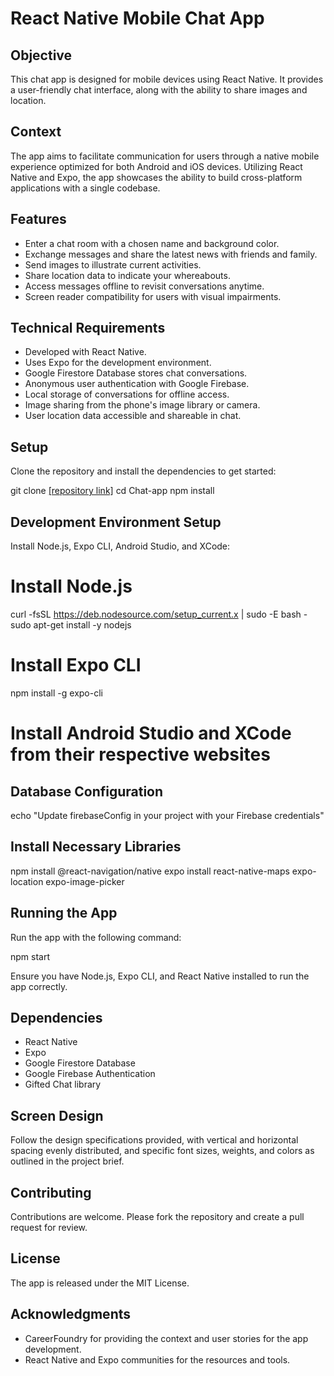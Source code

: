 # React Native Mobile Chat App

## Objective

This chat app is designed for mobile devices using React Native. It provides a user-friendly chat interface, along with the ability to share images and location.

## Context

The app aims to facilitate communication for users through a native mobile experience optimized for both Android and iOS devices. Utilizing React Native and Expo, the app showcases the ability to build cross-platform applications with a single codebase.

## Features

- Enter a chat room with a chosen name and background color.
- Exchange messages and share the latest news with friends and family.
- Send images to illustrate current activities.
- Share location data to indicate your whereabouts.
- Access messages offline to revisit conversations anytime.
- Screen reader compatibility for users with visual impairments.

## Technical Requirements

- Developed with React Native.
- Uses Expo for the development environment.
- Google Firestore Database stores chat conversations.
- Anonymous user authentication with Google Firebase.
- Local storage of conversations for offline access.
- Image sharing from the phone's image library or camera.
- User location data accessible and shareable in chat.

## Setup

Clone the repository and install the dependencies to get started:

git clone [\[repository link\]](https://github.com/DarkVisor5/Chat-app.git)
cd Chat-app
npm install

## Development Environment Setup

Install Node.js, Expo CLI, Android Studio, and XCode:

# Install Node.js
curl -fsSL https://deb.nodesource.com/setup_current.x | sudo -E bash -
sudo apt-get install -y nodejs

# Install Expo CLI
npm install -g expo-cli

# Install Android Studio and XCode from their respective websites

## Database Configuration

echo "Update firebaseConfig in your project with your Firebase credentials"

## Install Necessary Libraries

npm install @react-navigation/native
expo install react-native-maps expo-location expo-image-picker


## Running the App

Run the app with the following command:

npm start


Ensure you have Node.js, Expo CLI, and React Native installed to run the app correctly.

## Dependencies

- React Native
- Expo
- Google Firestore Database
- Google Firebase Authentication
- Gifted Chat library

## Screen Design

Follow the design specifications provided, with vertical and horizontal spacing evenly distributed, and specific font sizes, weights, and colors as outlined in the project brief.

## Contributing

Contributions are welcome. Please fork the repository and create a pull request for review.

## License

The app is released under the MIT License.

## Acknowledgments

- CareerFoundry for providing the context and user stories for the app development.
- React Native and Expo communities for the resources and tools.


